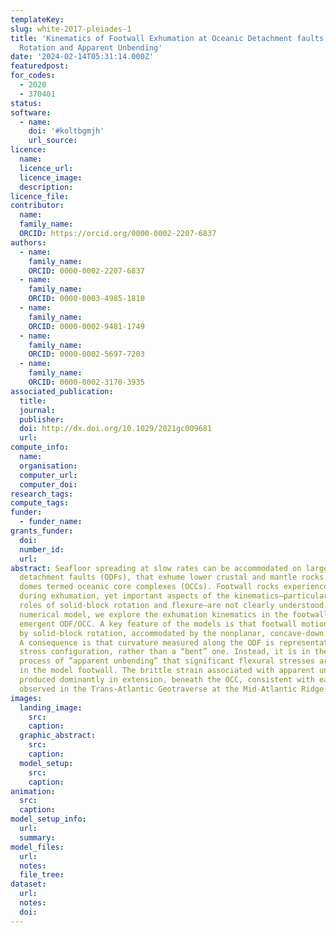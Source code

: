 ```yaml
---
templateKey:
slug: white-2017-pleiades-1
title: 'Kinematics of Footwall Exhumation at Oceanic Detachment faults: Solid‐Block
  Rotation and Apparent Unbending'
date: '2024-02-14T05:31:14.000Z'
featuredpost:
for_codes:
  - 2020
  - 370401
status:
software:
  - name:
    doi: '#koltbgmjh'
    url_source:
licence:
  name:
  licence_url:
  licence_image:
  description:
licence_file:
contributor:
  name:
  family_name:
  ORCID: https://orcid.org/0000-0002-2207-6837
authors:
  - name:
    family_name:
    ORCID: 0000-0002-2207-6837
  - name:
    family_name:
    ORCID: 0000-0003-4985-1810
  - name:
    family_name:
    ORCID: 0000-0002-9481-1749
  - name:
    family_name:
    ORCID: 0000-0002-5697-7203
  - name:
    family_name:
    ORCID: 0000-0002-3170-3935
associated_publication:
  title:
  journal:
  publisher:
  doi: http://dx.doi.org/10.1029/2021gc009681
  url:
compute_info:
  name:
  organisation:
  computer_url:
  computer_doi:
research_tags:
compute_tags:
funder:
  - funder_name:
grants_funder:
  doi:
  number_id:
  url:
abstract: Seafloor spreading at slow rates can be accommodated on large‐offset oceanic
  detachment faults (ODFs), that exhume lower crustal and mantle rocks in footwall
  domes termed oceanic core complexes (OCCs). Footwall rocks experience large rotation
  during exhumation, yet important aspects of the kinematics—particularly the relative
  roles of solid‐block rotation and flexure—are not clearly understood. Using a high‐resolution
  numerical model, we explore the exhumation kinematics in the footwall beneath an
  emergent ODF/OCC. A key feature of the models is that footwall motion is dominated
  by solid‐block rotation, accommodated by the nonplanar, concave‐down fault interface.
  A consequence is that curvature measured along the ODF is representative of a neutral
  stress configuration, rather than a “bent” one. Instead, it is in the subsequent
  process of “apparent unbending” that significant flexural stresses are developed
  in the model footwall. The brittle strain associated with apparent unbending is
  produced dominantly in extension, beneath the OCC, consistent with earthquake clustering
  observed in the Trans‐Atlantic Geotraverse at the Mid‐Atlantic Ridge.
images:
  landing_image:
    src:
    caption:
  graphic_abstract:
    src:
    caption:
  model_setup:
    src:
    caption:
animation:
  src:
  caption:
model_setup_info:
  url:
  summary:
model_files:
  url:
  notes:
  file_tree:
dataset:
  url:
  notes:
  doi:
---
```

